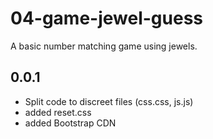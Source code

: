 # 04-game-jewel-guess
A basic number matching game using jewels.
## 0.0.1
- Split code to discreet files (css.css, js.js)
- added reset.css
- added Bootstrap CDN

